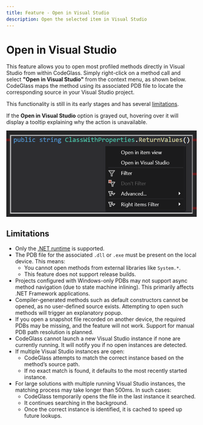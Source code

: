 ```yaml
---
title: Feature - Open in Visual Studio
description: Open the selected item in Visual Studio
---
```


# Open in Visual Studio

This feature allows you to open most profiled methods directly in Visual Studio from within CodeGlass. Simply right-click on a method call and select **"Open in Visual Studio"** from the context menu, as shown below. CodeGlass maps the method using its associated PDB file to locate the corresponding source in your Visual Studio project.

This functionality is still in its early stages and has several [limitations](#limitations).

If the **Open in Visual Studio** option is grayed out, hovering over it will display a tooltip explaining why the action is unavailable.

![assets/img/ApplicationInstanceWindow/RealtimeRenderingContextMenu.png](../../assets/img/ApplicationInstanceWindow/RealtimeRenderingContextMenu.png)

## Limitations

- Only the [.NET runtime](./supportedruntimes.md#net-framework) is supported.
- The PDB file for the associated `.dll` or `.exe` must be present on the local device. This means:
  - You cannot open methods from external libraries like `System.*`.
  - This feature does not support release builds.
- Projects configured with Windows-only PDBs may not support async method navigation (due to state machine inlining). This primarily affects .NET Framework applications.
- Compiler-generated methods such as default constructors cannot be opened, as no user-defined source exists. Attempting to open such methods will trigger an explanatory popup.
- If you open a snapshot file recorded on another device, the required PDBs may be missing, and the feature will not work. Support for manual PDB path resolution is planned.
- CodeGlass cannot launch a new Visual Studio instance if none are currently running. It will notify you if no open instances are detected.
- If multiple Visual Studio instances are open:
  - CodeGlass attempts to match the correct instance based on the method’s source path.
  - If no exact match is found, it defaults to the most recently started instance.
- For large solutions with multiple running Visual Studio instances, the matching process may take longer than 500ms. In such cases:
  - CodeGlass temporarily opens the file in the last instance it searched.
  - It continues searching in the background.
  - Once the correct instance is identified, it is cached to speed up future lookups.
